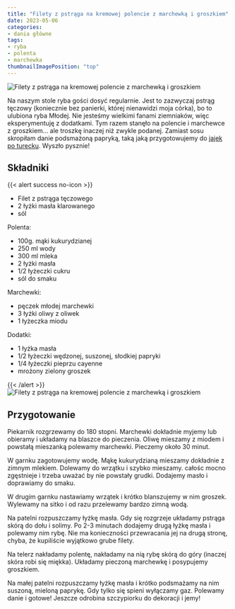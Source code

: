 ```yaml
---
title: "Filety z pstrąga na kremowej polencie z marchewką i groszkiem"
date: 2023-05-06
categories:
- dania główne
tags:
- ryba
- polenta
- marchewka
thumbnailImagePosition: "top"
---
```

![Filety z pstrąga na kremowej polencie z marchewką i groszkiem](/img/Pstrag-na-kremowej-polencie-z-marchewka-i-groszkiem/Pstrag-na-kremowej-polencie-z-marchewka-i-groszkiem-1.JPG)

Na naszym stole ryba gości dosyć regularnie. Jest to zazwyczaj pstrąg tęczowy (koniecznie bez panierki, której nienawidzi moja córka), bo to ulubiona ryba Młodej. Nie jesteśmy wielkimi fanami ziemniaków, więc eksperymentuję z dodatkami. Tym razem stanęło na polencie i marchewce z groszkiem... ale troszkę inaczej niż zwykle podanej. Zamiast sosu skropiłam danie podsmażoną papryką, taką jaką przygotowujemy do [jajek po turecku](https://wegeinie.pl/2023/02/jajka-po-turecku/). Wyszło pysznie! 
<!--more--> 

## Składniki
{{< alert success no-icon >}}
- Filet z pstrąga tęczowego
- 2 łyżki masła klarowanego
- sól

Polenta:
- 100g. mąki kukurydzianej
- 250 ml wody
- 300 ml mleka
- 2 łyżki masła
- 1/2 łyżeczki cukru
- sól do smaku

Marchewki:
- pęczek młodej marchewki
- 3 łyżki oliwy z oliwek 
- 1 łyżeczka miodu

Dodatki:
- 1 łyżka masła
- 1/2 łyżeczki wędzonej, suszonej, słodkiej papryki
- 1/4 łyżeczki pieprzu cayenne
- mrożony zielony groszek


{{< /alert >}}
![Filety z pstrąga na kremowej polencie z marchewką i groszkiem](/img/Pstrag-na-kremowej-polencie-z-marchewka-i-groszkiem/Pstrag-na-kremowej-polencie-z-marchewka-i-groszkiem-2.JPG)

## Przygotowanie
Piekarnik rozgrzewamy do 180 stopni. Marchewki dokładnie myjemy lub obieramy i układamy na blaszce do pieczenia. Oliwę mieszamy z miodem i powstałą mieszanką polewamy marchewki. Pieczemy około 30 minut.

W garnku zagotowujemy wodę. Mąkę kukurydzianą mieszamy dokładnie z zimnym mlekiem. Dolewamy do wrzątku i szybko mieszamy. całośc mocno zgęstnieje i trzeba uważać by nie powstały grudki. Dodajemy masło i doprawiamy do smaku. 

W drugim garnku nastawiamy wrzątek i krótko blanszujemy w nim groszek. Wylewamy na sitko i od razu przelewamy bardzo zimną wodą. 

Na patelni rozpuszczamy łyżkę masła. Gdy się rozgrzeje układamy pstrąga skórą do dołu i solimy. Po 2-3 minutach dodajemy drugą łyżkę masła i polewamy nim rybę. Nie ma konieczności przewracania jej na drugą stronę, chyba, że kupiliście wyjątkowo grube filety. 


Na telerz nakładamy polentę, nakładamy na nią rybę skórą do góry (inaczej skóra robi się miękka). Układamy pieczoną marchewkę i posypujemy groszkiem. 

Na małej patelni rozpuszczamy łyżkę masła i krótko podsmażamy na nim suszoną, mieloną paprykę. Gdy tylko się spieni wyłączamy gaz. Polewamy danie i gotowe! Jeszcze odrobina szczypiorku do dekoracji i jemy!



